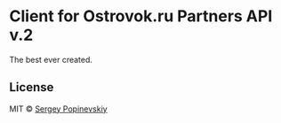 Client for Ostrovok.ru Partners API v.2
=======================================

The best ever created.


License
-------
MIT © [Sergey Popinevskiy](https://github.com/gurza)

